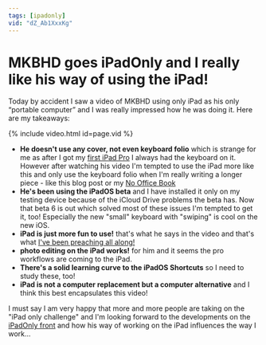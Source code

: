 ```yaml
---
tags: [ipadonly]
vid: "dZ_Ab1XxxKg"
---
```


# MKBHD goes iPadOnly and I really like his way of using the iPad!

Today by accident I saw a video of MKBHD using only iPad as his only “portable computer” and I was really impressed how he was doing it. Here are my takeaways:

{% include video.html id=page.vid %}

<!--More-->

* **He doesn't use any cover, not even keyboard folio** which is strange for me as after I got my [first iPad Pro](https://sliwinski.com/babyipad) I always had the keyboard on it. However after watching his video I'm tempted to use the iPad more like this and only use the keyboard folio when I'm really writing a longer piece - like this blog post or my [No Office Book](https://NoOffice.org)
* **He's been using the iPadOS beta** and I have installed it only on my testing device because of the iCloud Drive problems the beta has. Now that beta 6 is out which solved most of these issues I'm tempted to get it, too! Especially the new "small" keyboard with "swiping" is cool on the new iOS. 
* **iPad is just more fun to use!** that's what he says in the video and that's what [I've been preaching all along!](https://sliwinski.com/whichipad)
* **photo editing on the iPad works!** for him and it seems the pro workflows are coming to the iPad.
* **There's a solid learning curve to the iPadOS Shortcuts** so I need to study these, too!
* **iPad is not a computer replacement but a computer alternative** and I think this best encapsulates this video!

I must say I am very happy that more and more people are taking on the "iPad only challenge" and I'm looking forward to the developments on the [iPadOnly front](https://iPadOnly.com) and how his way of working on the iPad influences the way I work...

[n]: https://nozbe.com/
[p]: https://thepodcast.fm/